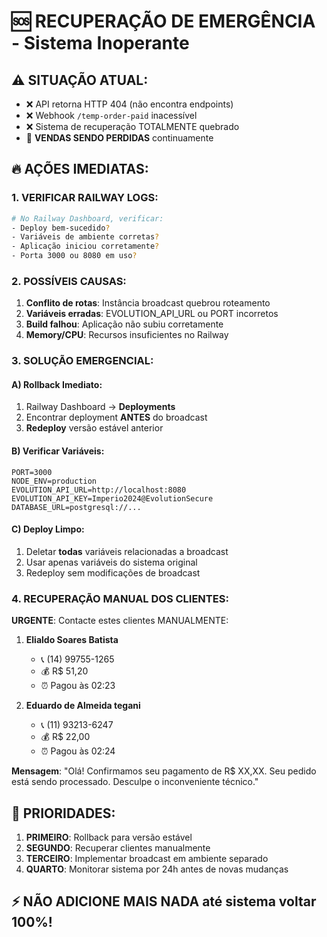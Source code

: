 # 🆘 RECUPERAÇÃO DE EMERGÊNCIA - Sistema Inoperante

## ⚠️ SITUAÇÃO ATUAL:
- ❌ API retorna HTTP 404 (não encontra endpoints)
- ❌ Webhook `/temp-order-paid` inacessível  
- ❌ Sistema de recuperação TOTALMENTE quebrado
- 💸 **VENDAS SENDO PERDIDAS** continuamente

## 🔥 AÇÕES IMEDIATAS:

### 1. VERIFICAR RAILWAY LOGS:
```bash
# No Railway Dashboard, verificar:
- Deploy bem-sucedido?
- Variáveis de ambiente corretas?  
- Aplicação iniciou corretamente?
- Porta 3000 ou 8080 em uso?
```

### 2. POSSÍVEIS CAUSAS:
1. **Conflito de rotas**: Instância broadcast quebrou roteamento
2. **Variáveis erradas**: EVOLUTION_API_URL ou PORT incorretos
3. **Build falhou**: Aplicação não subiu corretamente  
4. **Memory/CPU**: Recursos insuficientes no Railway

### 3. SOLUÇÃO EMERGENCIAL:

#### A) Rollback Imediato:
1. Railway Dashboard → **Deployments**  
2. Encontrar deployment **ANTES** do broadcast
3. **Redeploy** versão estável anterior

#### B) Verificar Variáveis:
```env
PORT=3000
NODE_ENV=production
EVOLUTION_API_URL=http://localhost:8080
EVOLUTION_API_KEY=Imperio2024@EvolutionSecure
DATABASE_URL=postgresql://...
```

#### C) Deploy Limpo:
1. Deletar **todas** variáveis relacionadas a broadcast
2. Usar apenas variáveis do sistema original
3. Redeploy sem modificações de broadcast

### 4. RECUPERAÇÃO MANUAL DOS CLIENTES:

**URGENTE**: Contacte estes clientes MANUALMENTE:

1. **Elialdo Soares Batista**
   - 📞 (14) 99755-1265
   - 💰 R$ 51,20
   - ⏰ Pagou às 02:23

2. **Eduardo de Almeida tegani**  
   - 📞 (11) 93213-6247
   - 💰 R$ 22,00
   - ⏰ Pagou às 02:24

**Mensagem**: "Olá! Confirmamos seu pagamento de R$ XX,XX. Seu pedido está sendo processado. Desculpe o inconveniente técnico."

## 🎯 PRIORIDADES:
1. **PRIMEIRO**: Rollback para versão estável
2. **SEGUNDO**: Recuperar clientes manualmente  
3. **TERCEIRO**: Implementar broadcast em ambiente separado
4. **QUARTO**: Monitorar sistema por 24h antes de novas mudanças

## ⚡ NÃO ADICIONE MAIS NADA até sistema voltar 100%!